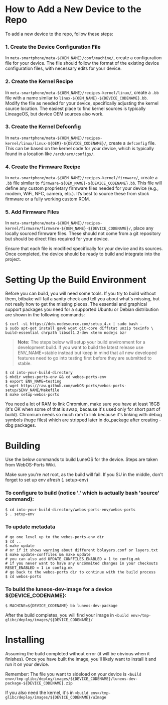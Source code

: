 # How to Add a New Device to the Repo

To add a new device to the repo, follow these steps:

### 1. Create the Device Configuration File
In `meta-smartphone/meta-${OEM_NAME}/conf/machine/`, create a configuration file for your device. The file should follow the format of the existing device configuration files, with necessary edits for your device. 

### 2. Create the Kernel Recipe
In `meta-smartphone/meta-${OEM_NAME}/recipes-kernel/linux/`, create a `.bb` file with a name similar to `linux-${OEM_NAME}-${DEVICE_CODENAME}.bb`. Modify the file as needed for your device, specifically adjusting the kernel source location. The easiest place to find kernel sources is typically LineageOS, but device OEM sources also work.

### 3. Create the Kernel Defconfig
In `meta-smartphone/meta-${OEM_NAME}/recipes-kernel/linux/linux-${OEM}-${DEVICE_CODENAME}/`, create a `defconfig` file. This can be based on the kernel code for your device, which is typically found in a location like `/arch/arm/configs/`.

### 4. Create the Firmware Recipe
In `meta-smartphone/meta-${OEM_NAME}/recipes-kernel/firmware/`, create a `.bb` file similar to `firmware-${OEM_NAME}-${DEVICE_CODENAME}.bb`. This file will define any custom proprietary firmware files needed for your device (e.g., modem, WiFi, NFC, camera, etc.). It’s best to source these from stock firmware or a fully working custom ROM.

### 5. Add Firmware Files
In `meta-smartphone/meta-${OEM_NAME}/recipes-kernel/firmware/firmware-${OEM_NAME}-${DEVICE_CODENAME}/`, place any locally sourced firmware files. These should not come from a git repository but should be direct files required for your device.

Ensure that each file is modified specifically for your device and its sources. Once completed, the device should be ready to build and integrate into the project.

# Setting Up the Build Environment
Before you can build, you will need some tools. If you try to build without them, bitbake will fail a sanity check and tell you about what's missing, but not really how to get the missing pieces. The essential and graphical support packages you need for a supported Ubuntu or Debian distribution are shown in the following commands: 
```
$ curl -sL https://deb.nodesource.com/setup_4.x | sudo bash -
$ sudo apt-get install gawk wget git-core diffstat unzip texinfo \
build-essential chrpath libsdl1.2-dev xterm nodejs bzr
```
>**Note:**
>The steps below will setup your build environment for a development build. If you want to build the latest release use ENV_NAME=stable instead but keep in mind that all new developed features need to go into testing first before they are submitted to stable.
```
$ cd into-your-build-directory
$ mkdir webos-ports-env && cd webos-ports-env
$ export ENV_NAME=testing
$ wget https://raw.github.com/webOS-ports/webos-ports-setup/$ENV_NAME/Makefile
$ make setup-webos-ports
```
You need a lot of RAM to link Chromium, make sure you have at least 16GB (it's OK when some of that is swap, because it's used only for short part of build). Chromium needs so much ram to link because it's linking with debug symbols (huge files) which are stripped later in do_package after creating -dbg packages. 

# Building
Use the below commands to build LuneOS for the device. Steps are taken from WebOS-Ports Wiki.

Make sure you're _not_ root, as the build will fail. If you SU in the middle, don't forget to set up env afresh (. setup-env)

### To configure to build (notice '.' which is actually bash 'source' command):

```
$ cd into-your-build-directory/webos-ports-env/webos-ports
$ . setup-env
```

### To update metadata

```
# go one level up to the webos-ports-env dir
$ cd ..
$ make update
# or if it shows warning about different bblayers.conf or layers.txt
$ make update-conffiles && make update
# you can also add UPDATE_CONFFILES_ENABLED = 1 to config.mk
# if you never want to have any uncommited changes in your checkouts RESET_ENABLED = 1 in config.mk
# go back to the webos-ports dir to continue with the build process
$ cd webos-ports
```

### To build the luneos-dev-image for a device ${DEVICE_CODENAME}:

 `$ MACHINE=${DEVICE_CODENAME} bb luneos-dev-package`

After the build completes, you will find your image in `<build env>/tmp-glibc/deploy/images/${DEVICE_CODENAME}/`

# Installing
Assuming the build completed without error (it will be obvious when it finishes).
Once you have built the image, you'll likely want to install it and run it on your device.

Remember: The file you want to sideload on your device is `<build env>/tmp-glibc/deploy/images/${DEVICE_CODENAME}/luneos-dev-package-${DEVICE_CODENAME}.zip`

If you also need the kernel, it's in `<build env>/tmp-glibc/deploy/images/${DEVICE_CODENAME}/uImage`
